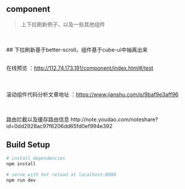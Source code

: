 ##  component
>上下拉刷新例子，以及一些其他组件

<br>
<br>
## 
下拉刷新基于better-scroll，组件基于cube-ui中抽离出来<br>

## 
在线预览 ：http://112.74.173.191/component/index.html#/test <br><br>
<br>
<br>
滚动组件代码分析文章地址 ：https://www.jianshu.com/p/9baf9e3aff96

## 
<br>
路由拦截以及缓存路由信息
http://note.youdao.com/noteshare?id=0dd2928ac97f6206dd65fd0ef994e392



## Build Setup



``` bash
# install dependencies
npm install

# serve with hot reload at localhost:8080
npm run dev



